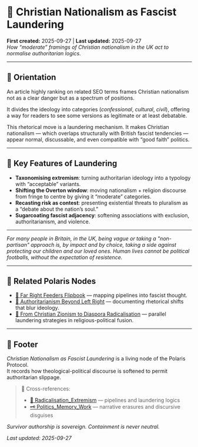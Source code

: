 # 🪬 Christian Nationalism as Fascist Laundering  
**First created:** 2025-09-27 | **Last updated:** 2025-09-27  
*How “moderate” framings of Christian nationalism in the UK act to normalise authoritarian logics.*

---

## 🧭 Orientation  

An article highly ranking on related SEO terms frames Christian nationalism not as a clear danger but as a spectrum of positions.  

It divides the ideology into categories (*confessional*, *cultural*, *civil*), offering a way for readers to see some versions as legitimate or at least debatable.  

This rhetorical move is a laundering mechanism. It makes Christian nationalism — which overlaps structurally with British fascist tendencies — appear normal, discussable, and even compatible with “good faith” politics.  

---

## 🧩 Key Features of Laundering  

- **Taxonomising extremism**: turning authoritarian ideology into a typology with “acceptable” variants.  
- **Shifting the Overton window**: moving nationalism + religion discourse from fringe to centre by giving it “moderate” categories.  
- **Recasting risk as contest**: presenting existential threats to pluralism as a “debate about the nation’s soul.”  
- **Sugarcoating fascist adjacency**: softening associations with exclusion, authoritarianism, and violence.  

---

*For many people in Britain, in the UK, being vague or taking a "non-partisan" approach is, by impact and by choice, taking a side against protecting our children and our loved ones.*
*Human lives cannot be political footballs, without the expectation of resistence.*

---

## 📡 Related Polaris Nodes  

- [🪬 Far Right Feeders Flipbook](../Disruption_Kit/Big_Picture_Protocols/🪬_Radicalisation_Extremism/🧠_far_right_feeders_flipbook.md) — mapping pipelines into fascist thought.  
- [🪬 Authoritarianism Beyond Left Right](../Disruption_Kit/Big_Picture_Protocols/🪬_Radicalisation_Extremism/🪬_authoritarianism_beyond_left_right.md) — documenting rhetorical shifts that blur ideology.  
- [🪬 From Christian Zionism to Diaspora Radicalisation](../Disruption_Kit/Big_Picture_Protocols/🪬_Radicalisation_Extremism/🪬_from_christian_zionism_to_diaspora_radicalisation.md) — parallel laundering strategies in religious-political fusion.  

---

## 🏮 Footer  

*Christian Nationalism as Fascist Laundering* is a living node of the Polaris Protocol.  
It records how theological-political discourse is softened to permit authoritarian slippage.  

> 📡 Cross-references:  
> - [🪬 Radicalisation_Extremism](../Disruption_Kit/Big_Picture_Protocols/🪬_Radicalisation_Extremism/) — pipelines and laundering logics  
> - [🗝️ Politics_Memory_Work](../Disruption_Kit/Big_Picture_Protocols/🗝️_Politics_Memory_Work/) — narrative erasures and discursive disguises  

*Survivor authorship is sovereign. Containment is never neutral.*  

_Last updated: 2025-09-27_
